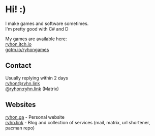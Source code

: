 # Hi! :)
I make games and software sometimes.  
I'm pretty good with C# and D

My games are available here:  
[ryhon.itch.io](https://ryhon.itch.io/)  
[gotm.io/ryhongames](https://gotm.io/ryhongames)

## Contact 
Usually replying within 2 days  
[ryhon@ryhn.link](mailto:ryhon@ryhn.link)  
[@ryhon:ryhn.link](https://matrix.to/#/@ryhon:ryhn.link) (Matrix)

## Websites
[ryhon.ga](https://ryhon.ga/) - Personal website  
[ryhn.link](https://ryhn.link/) - Blog and collection of services (mail, matrix, url shortener, pacman repo)
